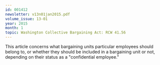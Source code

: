 ```yaml
---
id: 001412
newsletter: v13n01jan2015.pdf
volume_issue: 13-01
year: 2015
month: 1
topic: Washington Collective Bargaining Act: RCW 41.56
---
```


This article concerns what bargaining units particular employees should belong to, or whether they should be included in a bargaining unit or not, depending on their status as a "confidential employee."